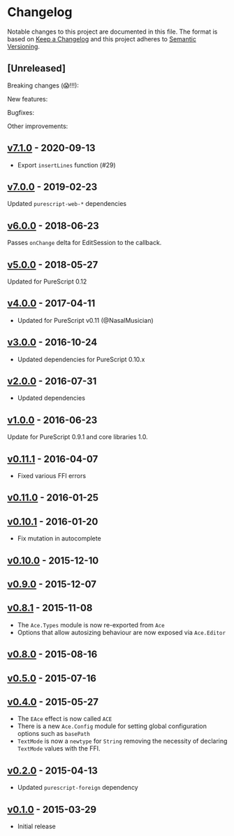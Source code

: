 # Changelog

Notable changes to this project are documented in this file. The format is based on [Keep a Changelog](https://keepachangelog.com/en/1.0.0/) and this project adheres to [Semantic Versioning](https://semver.org/spec/v2.0.0.html).

## [Unreleased]

Breaking changes (😱!!!):

New features:

Bugfixes:

Other improvements:

## [v7.1.0](https://github.com/purescript-contrib/purescript-ace/releases/tag/v7.1.0) - 2020-09-13

* Export `insertLines` function (#29)

## [v7.0.0](https://github.com/purescript-contrib/purescript-ace/releases/tag/v7.0.0) - 2019-02-23

Updated `purescript-web-*` dependencies

## [v6.0.0](https://github.com/purescript-contrib/purescript-ace/releases/tag/v6.0.0) - 2018-06-23

Passes `onChange` delta for EditSession to the callback.

## [v5.0.0](https://github.com/purescript-contrib/purescript-ace/releases/tag/v5.0.0) - 2018-05-27

Updated for PureScript 0.12

## [v4.0.0](https://github.com/purescript-contrib/purescript-ace/releases/tag/v4.0.0) - 2017-04-11

* Updated for PureScript v0.11 (@NasalMusician)

## [v3.0.0](https://github.com/purescript-contrib/purescript-ace/releases/tag/v3.0.0) - 2016-10-24

- Updated dependencies for PureScript 0.10.x

## [v2.0.0](https://github.com/purescript-contrib/purescript-ace/releases/tag/v2.0.0) - 2016-07-31

- Updated dependencies

## [v1.0.0](https://github.com/purescript-contrib/purescript-ace/releases/tag/v1.0.0) - 2016-06-23

Update for PureScript 0.9.1 and core libraries 1.0.

## [v0.11.1](https://github.com/purescript-contrib/purescript-ace/releases/tag/v0.11.1) - 2016-04-07

- Fixed various FFI errors

## [v0.11.0](https://github.com/purescript-contrib/purescript-ace/releases/tag/v0.11.0) - 2016-01-25

## [v0.10.1](https://github.com/purescript-contrib/purescript-ace/releases/tag/v0.10.1) - 2016-01-20

- Fix mutation in autocomplete

## [v0.10.0](https://github.com/purescript-contrib/purescript-ace/releases/tag/v0.10.0) - 2015-12-10

## [v0.9.0](https://github.com/purescript-contrib/purescript-ace/releases/tag/v0.9.0) - 2015-12-07

## [v0.8.1](https://github.com/purescript-contrib/purescript-ace/releases/tag/v0.8.1) - 2015-11-08

- The `Ace.Types` module is now re-exported from `Ace`
- Options that allow autosizing behaviour are now exposed via `Ace.Editor`

## [v0.8.0](https://github.com/purescript-contrib/purescript-ace/releases/tag/v0.8.0) - 2015-08-16

## [v0.5.0](https://github.com/purescript-contrib/purescript-ace/releases/tag/v0.5.0) - 2015-07-16

## [v0.4.0](https://github.com/purescript-contrib/purescript-ace/releases/tag/v0.4.0) - 2015-05-27

- The `EAce` effect is now called `ACE`
- There is a new `Ace.Config` module for setting global configuration options such as `basePath`
- `TextMode` is now a `newtype` for `String` removing the necessity of declaring `TextMode` values with the FFI.

## [v0.2.0](https://github.com/purescript-contrib/purescript-ace/releases/tag/v0.2.0) - 2015-04-13

- Updated `purescript-foreign` dependency

## [v0.1.0](https://github.com/purescript-contrib/purescript-ace/releases/tag/v0.1.0) - 2015-03-29

- Initial release
